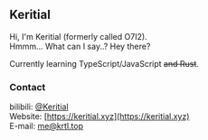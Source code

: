 ## Keritial  
Hi, I'm Keritial (formerly called O7I2).  
Hmmm... What can I say..? Hey there?

Currently learning TypeScript/JavaScript ~~and Rust~~.

### Contact
bilibili: [@Keritial](https://space.bilibili.com/393815403)   
Website: [https://keritial.xyz](https://keritial.xyz)  
E-mail: [me@krtl.top](mailto:me@krtl.top)  
